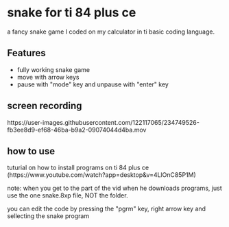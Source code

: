 <h1>snake for ti 84 plus ce</h1>
a fancy snake game I coded on my calculator in ti basic coding language.
<h2>Features</h2>
<ul>
<li>fully working snake game</li>
<li>move with arrow keys</li>
<li>pause with "mode" key and unpause with "enter" key</li>
</ul>
<h2>screen recording</h2>
https://user-images.githubusercontent.com/122117065/234749526-fb3ee8d9-ef68-46ba-b9a2-09074044d4ba.mov
<h2>how to use</h2>
<p>tuturial on  how to install programs on ti 84 plus ce (https://www.youtube.com/watch?app=desktop&v=4LlOnC85P1M)</p>
note: when you get to the part of the vid when he downloads programs, just use the one snake.8xp file, NOT the folder.
<p>you can edit the code by pressing the "pgrm" key, right arrow key and sellecting the snake program</p>
